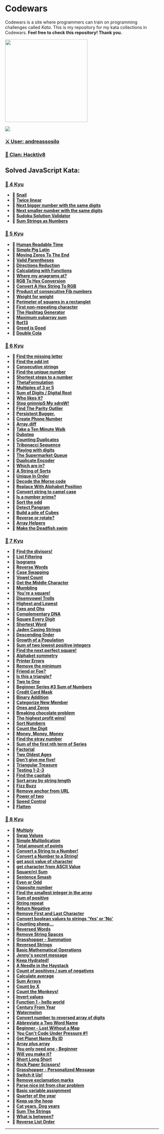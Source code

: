 # Codewars
Codewars is a site where programmers can train on programming challenges called *Kata*. This is my repository for my kata collections in Codewars. **Feel free to check this repository! Thank you.**

<img height="270" src="https://miro.medium.com/max/1050/1*a9L7ZZhi8hIAJmWXmSaPXw.png">

[<img src="https://www.codewars.com/users/andreassosilo/badges/large">](https://www.codewars.com/users/andreassosilo/)

### [:crossed_swords: User: andreassosilo ](https://www.codewars.com/users/andreassosilo/)  
### [:fox_face: Clan: Hacktiv8 ](https://www.codewars.com/users/andreassosilo/)

## Solved JavaScript Kata:
### [:open_file_folder: 4 Kyu](https://github.com/andreassosilo/codewars/tree/master/JavaScript/4kyu)
- :cherry_blossom:
[**Snail**](https://github.com/andreassosilo/codewars/blob/master/JavaScript/4kyu/snail.js)
- :cherry_blossom:
[**Twice linear**](https://github.com/andreassosilo/codewars/blob/master/JavaScript/4kyu/twiceLinear.js)
- :cherry_blossom:
[**Next bigger number with the same digits**](https://github.com/andreassosilo/codewars/blob/master/JavaScript/4kyu/nextBiggerNumber.js)
- :cherry_blossom:
[**Next smaller number with the same digits**](https://github.com/andreassosilo/codewars/blob/master/JavaScript/4kyu/nextSmallerNumber.js)
- :cherry_blossom:
[**Sudoku Solution Validator**](https://github.com/andreassosilo/codewars/blob/master/JavaScript/4kyu/sudokuSolutionValidator.js)
- :cherry_blossom:
[**Sum Strings as Numbers**](https://github.com/andreassosilo/codewars/blob/master/JavaScript/4kyu/sumStringAsNumbers.js)

### [:open_file_folder: 5 Kyu](https://github.com/andreassosilo/codewars/tree/master/JavaScript/5kyu)
- :cherry_blossom:
[**Human Readable Time**](https://github.com/andreassosilo/codewars/blob/master/JavaScript/5kyu/readableTime.js)
- :cherry_blossom:
[**Simple Pig Latin**](https://github.com/andreassosilo/codewars/blob/master/JavaScript/5kyu/pigLatin.js)
- :cherry_blossom:
[**Moving Zeros To The End**](https://github.com/andreassosilo/codewars/blob/master/JavaScript/5kyu/movingZeroToEnd.js)
- :cherry_blossom:
[**Valid Parentheses**](https://github.com/andreassosilo/codewars/blob/master/JavaScript/5kyu/validParentheses.js)
- :cherry_blossom:
[**Directions Reduction**](https://github.com/andreassosilo/codewars/blob/master/JavaScript/5kyu/directionsReduction.js)
- :cherry_blossom:
[**Calculating with Functions**](https://github.com/andreassosilo/codewars/blob/master/JavaScript/5kyu/calculatingFunctions.js)
- :cherry_blossom:
[**Where my anagrams at?**](https://github.com/andreassosilo/codewars/blob/master/JavaScript/5kyu/whereMyAnagram.js)
- :cherry_blossom:
[**RGB To Hex Conversion**](https://github.com/andreassosilo/codewars/blob/master/JavaScript/5kyu/rgbToHex.js)
- :cherry_blossom:
[**Convert A Hex String To RGB**](https://github.com/andreassosilo/codewars/blob/master/JavaScript/5kyu/hexToRGB.js)
- :cherry_blossom:
[**Product of consecutive Fib numbers**](https://github.com/andreassosilo/codewars/blob/master/JavaScript/5kyu/productOfFibNum.js)
- :cherry_blossom:
[**Weight for weight**](https://github.com/andreassosilo/codewars/blob/master/JavaScript/5kyu/weightForWeight.js)
- :cherry_blossom:
[**Perimeter of squares in a rectanglet**](https://github.com/andreassosilo/codewars/blob/master/JavaScript/5kyu/perimeterSquareRectangle.js)
- :cherry_blossom:
[**First non-repeating character**](https://github.com/andreassosilo/codewars/blob/master/JavaScript/5kyu/nonRepeatingChar.js)
- :cherry_blossom:
[**The Hashtag Generator**](https://github.com/andreassosilo/codewars/blob/master/JavaScript/5kyu/hashtagGenerator.js)
- :cherry_blossom:
[**Maximum subarray sum**](https://github.com/andreassosilo/codewars/blob/master/JavaScript/5kyu/maxSubarraySum.js)
- :cherry_blossom:
[**Rot13**](https://github.com/andreassosilo/codewars/blob/master/JavaScript/5kyu/rot13.js)
- :cherry_blossom:
[**Greed is Good**](https://github.com/andreassosilo/codewars/blob/master/JavaScript/5kyu/greedIsGood.js)
- :cherry_blossom:
[**Double Cola**](https://github.com/andreassosilo/codewars/blob/master/JavaScript/5kyu/doubleCola.js)

### [:open_file_folder: 6 Kyu](https://github.com/andreassosilo/codewars/tree/master/JavaScript/6kyu)
- :cherry_blossom:
[**Find the missing letter**](https://github.com/andreassosilo/codewars/blob/master/JavaScript/6kyu/missingLetter.js)
- :cherry_blossom:
[**Find the odd int**](https://github.com/andreassosilo/codewars/blob/master/JavaScript/6kyu/findOddInt.js)
- :cherry_blossom:
[**Consecutive strings**](https://github.com/andreassosilo/codewars/blob/master/JavaScript/6kyu/consecutiveStrings.js)
- :cherry_blossom:
[**Find the unique number**](https://github.com/andreassosilo/codewars/blob/master/JavaScript/6kyu/uniqueNumber.js)
- :cherry_blossom:
[**Shortest steps to a number**](https://github.com/andreassosilo/codewars/blob/master/JavaScript/6kyu/shortestStepsNumber.js)
- :cherry_blossom:
[**ThetaFormulation**](https://github.com/andreassosilo/codewars/blob/master/JavaScript/6kyu/thetaFormulation.js)
- :cherry_blossom:
[**Multiples of 3 or 5**](https://github.com/andreassosilo/codewars/blob/master/JavaScript/6kyu/multiple3Or5.js)
- :cherry_blossom:
[**Sum of Digits / Digital Root**](https://github.com/andreassosilo/codewars/blob/master/JavaScript/6kyu/digitalRoot.js)
- :cherry_blossom:
[**Who likes it?**](https://github.com/andreassosilo/codewars/blob/master/JavaScript/6kyu/whoLikesIt.js)
- :cherry_blossom:
[**Stop gninnipS My sdroW!**](https://github.com/andreassosilo/codewars/blob/master/JavaScript/6kyu/stopGninnipSMysdroW.js)
- :cherry_blossom:
[**Find The Parity Outlier**](https://github.com/andreassosilo/codewars/blob/master/JavaScript/6kyu/findParityOutlier.js)
- :cherry_blossom:
[**Persistent Bugger.**](https://github.com/andreassosilo/codewars/blob/master/JavaScript/6kyu/persistentBugger.js)
- :cherry_blossom:
[**Create Phone Number**](https://github.com/andreassosilo/codewars/blob/master/JavaScript/6kyu/createPhoneNumber.js)
- :cherry_blossom:
[**Array.diff**](https://github.com/andreassosilo/codewars/blob/master/JavaScript/6kyu/arrayDiff.js)
- :cherry_blossom:
[**Take a Ten Minute Walk**](https://github.com/andreassosilo/codewars/blob/master/JavaScript/6kyu/takeTenMinuteWalk.js)
- :cherry_blossom:
[**Dubstep**](https://github.com/andreassosilo/codewars/blob/master/JavaScript/6kyu/dubstep.js)
- :cherry_blossom:
[**Counting Duplicates**](https://github.com/andreassosilo/codewars/blob/master/JavaScript/6kyu/countingDuplicates.js)
- :cherry_blossom:
[**Tribonacci Sequence**](https://github.com/andreassosilo/codewars/blob/master/JavaScript/6kyu/tribonacciSequence.js)
- :cherry_blossom:
[**Playing with digits**](https://github.com/andreassosilo/codewars/blob/master/JavaScript/6kyu/playingWithDigits.js)
- :cherry_blossom:
[**The Supermarket Queue**](https://github.com/andreassosilo/codewars/blob/master/JavaScript/6kyu/supermarketQueue.js)
- :cherry_blossom:
[**Duplicate Encoder**](https://github.com/andreassosilo/codewars/blob/master/JavaScript/6kyu/duplicateEncoder.js)
- :cherry_blossom:
[**Which are in?**](https://github.com/andreassosilo/codewars/blob/master/JavaScript/6kyu/whichAreIn.js)
- :cherry_blossom:
[**A String of Sorts**](https://github.com/andreassosilo/codewars/blob/master/JavaScript/6kyu/aStringOfSorts.js)
- :cherry_blossom:
[**Unique In Order**](https://github.com/andreassosilo/codewars/blob/master/JavaScript/6kyu/uniqueInOrder.js)
- :cherry_blossom:
[**Decode the Morse code**](https://github.com/andreassosilo/codewars/blob/master/JavaScript/6kyu/decodeTheMorseCode.js)
- :cherry_blossom:
[**Replace With Alphabet Position**](https://github.com/andreassosilo/codewars/blob/master/JavaScript/6kyu/replaceAlphabetPosition.js)
- :cherry_blossom:
[**Convert string to camel case**](https://github.com/andreassosilo/codewars/blob/master/JavaScript/6kyu/convertStringToCamelCase.js)
- :cherry_blossom:
[**Is a number prime?**](https://github.com/andreassosilo/codewars/blob/master/JavaScript/6kyu/isANumberPrime.js)
- :cherry_blossom:
[**Sort the odd**](https://github.com/andreassosilo/codewars/blob/master/JavaScript/6kyu/sortTheOdd.js)
- :cherry_blossom:
[**Detect Pangram**](https://github.com/andreassosilo/codewars/blob/master/JavaScript/6kyu/detectPangram.js)
- :cherry_blossom:
[**Build a pile of Cubes**](https://github.com/andreassosilo/codewars/blob/master/JavaScript/6kyu/buildPileOfCubes.js)
- :cherry_blossom:
[**Reverse or rotate?**](https://github.com/andreassosilo/codewars/blob/master/JavaScript/6kyu/reverseOrRotate.js)
- :cherry_blossom:
[**Array Helpers**](https://github.com/andreassosilo/codewars/blob/master/JavaScript/6kyu/arrayHelpers.js)
- :cherry_blossom:
[**Make the Deadfish swim**](https://github.com/andreassosilo/codewars/blob/master/JavaScript/6kyu/makeTheDeadfishSwim.js)

### [:open_file_folder: 7 Kyu](https://github.com/andreassosilo/codewars/tree/master/JavaScript/7kyu)
- :cherry_blossom:
[**Find the divisors!**](https://github.com/andreassosilo/codewars/blob/master/JavaScript/7kyu/divisor.js)
- :cherry_blossom:
[**List Filtering**](https://github.com/andreassosilo/codewars/blob/master/JavaScript/7kyu/listFiltering.js)
- :cherry_blossom:
[**Isograms**](https://github.com/andreassosilo/codewars/blob/master/JavaScript/7kyu/isograms.js)
- :cherry_blossom:
[**Reverse Words**](https://github.com/andreassosilo/codewars/blob/master/JavaScript/7kyu/reverseWords.js)
- :cherry_blossom:
[**Case Swapping**](https://github.com/andreassosilo/codewars/blob/master/JavaScript/7kyu/caseSwapping.js)
- :cherry_blossom:
[**Vowel Count**](https://github.com/andreassosilo/codewars/blob/master/JavaScript/7kyu/vowelCount.js)
- :cherry_blossom:
[**Get the Middle Character**](https://github.com/andreassosilo/codewars/blob/master/JavaScript/7kyu/middleCharacter.js)
- :cherry_blossom:
[**Mumbling**](https://github.com/andreassosilo/codewars/blob/master/JavaScript/7kyu/mumbling.js)
- :cherry_blossom:
[**You're a square!**](https://github.com/andreassosilo/codewars/blob/master/JavaScript/7kyu/youAreSquare.js)
- :cherry_blossom:
[**Disemvowel Trolls**](https://github.com/andreassosilo/codewars/blob/master/JavaScript/7kyu/disemvowelTrolls.js)
- :cherry_blossom:
[**Highest and Lowest**](https://github.com/andreassosilo/codewars/blob/master/JavaScript/7kyu/highestLowest.js)
- :cherry_blossom:
[**Exes and Ohs**](https://github.com/andreassosilo/codewars/blob/master/JavaScript/7kyu/exesAndOhs.js)
- :cherry_blossom:
[**Complementary DNA**](https://github.com/andreassosilo/codewars/blob/master/JavaScript/7kyu/complementaryDNA.js)
- :cherry_blossom:
[**Square Every Digit**](https://github.com/andreassosilo/codewars/blob/master/JavaScript/7kyu/squareEveryDigit.js)
- :cherry_blossom:
[**Shortest Word**](https://github.com/andreassosilo/codewars/blob/master/JavaScript/7kyu/shortestWord.js)
- :cherry_blossom:
[**Jaden Casing Strings**](https://github.com/andreassosilo/codewars/blob/master/JavaScript/7kyu/jadenCasingStrings.js)
- :cherry_blossom:
[**Descending Order**](https://github.com/andreassosilo/codewars/blob/master/JavaScript/7kyu/descendingOrder.js)
- :cherry_blossom:
[**Growth of a Population**](https://github.com/andreassosilo/codewars/blob/master/JavaScript/7kyu/growthOfPopulation.js)
- :cherry_blossom:
[**Sum of two lowest positive integers**](https://github.com/andreassosilo/codewars/blob/master/JavaScript/7kyu/sumTwoPositiveIntegers.js)
- :cherry_blossom:
[**Find the next perfect square!**](https://github.com/andreassosilo/codewars/blob/master/JavaScript/7kyu/nextPerfectSquare.js)
- :cherry_blossom:
[**Alphabet symmetry**](https://github.com/andreassosilo/codewars/blob/master/JavaScript/7kyu/alphabetSymmetry.js)
- :cherry_blossom:
[**Printer Errors**](https://github.com/andreassosilo/codewars/blob/master/JavaScript/7kyu/printerErrors.js)
- :cherry_blossom:
[**Remove the minimum**](https://github.com/andreassosilo/codewars/blob/master/JavaScript/7kyu/removeTheMinimum.js)
- :cherry_blossom:
[**Friend or Foe?**](https://github.com/andreassosilo/codewars/blob/master/JavaScript/7kyu/friendOrFoe.js)
- :cherry_blossom:
[**Is this a triangle?**](https://github.com/andreassosilo/codewars/blob/master/JavaScript/7kyu/isThisATriangle.js)
- :cherry_blossom:
[**Two to One**](https://github.com/andreassosilo/codewars/blob/master/JavaScript/7kyu/twoToOne.js)
- :cherry_blossom:
[**Beginner Series #3 Sum of Numbers**](https://github.com/andreassosilo/codewars/blob/master/JavaScript/7kyu/sumOfNumbers.js)
- :cherry_blossom:
[**Credit Card Mask**](https://github.com/andreassosilo/codewars/blob/master/JavaScript/7kyu/creditCardMask.js)
- :cherry_blossom:
[**Binary Addition**](https://github.com/andreassosilo/codewars/blob/master/JavaScript/7kyu/binaryAddition.js)
- :cherry_blossom:
[**Categorize New Member**](https://github.com/andreassosilo/codewars/blob/master/JavaScript/7kyu/categorizeNewMember.js)
- :cherry_blossom:
[**Ones and Zeros**](https://github.com/andreassosilo/codewars/blob/master/JavaScript/7kyu/onesAndZeros.js)
- :cherry_blossom:
[**Breaking chocolate problem**](https://github.com/andreassosilo/codewars/blob/master/JavaScript/7kyu/breakingChocolateProblem.js)
- :cherry_blossom:
[**The highest profit wins!**](https://github.com/andreassosilo/codewars/blob/master/JavaScript/7kyu/theHighestProfitWins.js)
- :cherry_blossom:
[**Sort Numbers**](https://github.com/andreassosilo/codewars/blob/master/JavaScript/7kyu/sortNumbers.js)
- :cherry_blossom:
[**Count the Digit**](https://github.com/andreassosilo/codewars/blob/master/JavaScript/7kyu/countTheDigit.js)
- :cherry_blossom:
[**Money, Money, Money**](https://github.com/andreassosilo/codewars/blob/master/JavaScript/7kyu/moneyMoneyMoney.js)
- :cherry_blossom:
[**Find the stray number**](https://github.com/andreassosilo/codewars/blob/master/JavaScript/7kyu/findTheStrayNumber.js)
- :cherry_blossom:
[**Sum of the first nth term of Series**](https://github.com/andreassosilo/codewars/blob/master/JavaScript/7kyu/sumOfTheFirstNthTermSeries.js)
- :cherry_blossom:
[**Factorial**](https://github.com/andreassosilo/codewars/blob/master/JavaScript/7kyu/factorial.js)
- :cherry_blossom:
[**Two Oldest Ages**](https://github.com/andreassosilo/codewars/blob/master/JavaScript/7kyu/twoOldestAges.js)
- :cherry_blossom:
[**Don't give me five!**](https://github.com/andreassosilo/codewars/blob/master/JavaScript/7kyu/dontGiveMeFive.js)
- :cherry_blossom:
[**Triangular Treasure**](https://github.com/andreassosilo/codewars/blob/master/JavaScript/7kyu/triangularTreasure.js)
- :cherry_blossom:
[**Testing 1-2-3**](https://github.com/andreassosilo/codewars/blob/master/JavaScript/7kyu/testing123.js)
- :cherry_blossom:
[**Find the capitals**](https://github.com/andreassosilo/codewars/blob/master/JavaScript/7kyu/findTheCapitals.js)
- :cherry_blossom:
[**Sort array by string length**](https://github.com/andreassosilo/codewars/blob/master/JavaScript/7kyu/sortArrayByStringLength.js)
- :cherry_blossom:
[**Fizz Buzz**](https://github.com/andreassosilo/codewars/blob/master/JavaScript/7kyu/fizzBuzz.js)
- :cherry_blossom:
[**Remove anchor from URL**](https://github.com/andreassosilo/codewars/blob/master/JavaScript/7kyu/removeAnchorFromUrl.js)
- :cherry_blossom:
[**Power of two**](https://github.com/andreassosilo/codewars/blob/master/JavaScript/7kyu/powerOfTwo.js)
- :cherry_blossom:
[**Speed Control**](https://github.com/andreassosilo/codewars/blob/master/JavaScript/7kyu/speedControl.js)
- :cherry_blossom:
[**Flatten**](https://github.com/andreassosilo/codewars/blob/master/JavaScript/7kyu/flatten.js)

### [:open_file_folder: 8 Kyu](https://github.com/andreassosilo/codewars/tree/master/JavaScript/8kyu)
- :cherry_blossom:
[**Multiply**](https://github.com/andreassosilo/codewars/blob/master/JavaScript/8kyu/multiply.js)
- :cherry_blossom:
[**Swap Values**](https://github.com/andreassosilo/codewars/blob/master/JavaScript/8kyu/swapValues.js)
- :cherry_blossom:
[**Simple Multiplication**](https://github.com/andreassosilo/codewars/blob/master/JavaScript/8kyu/simpleMultiplication.js)
- :cherry_blossom:
[**Total amount of points**](https://github.com/andreassosilo/codewars/blob/master/JavaScript/8kyu/totalPoints.js)
- :cherry_blossom:
[**Convert a String to a Number!**](https://github.com/andreassosilo/codewars/blob/master/JavaScript/8kyu/convertStringToNumber.js)
- :cherry_blossom:
[**Convert a Number to a String!**](https://github.com/andreassosilo/codewars/blob/master/JavaScript/8kyu/convertNumberToString.js)
- :cherry_blossom:
[**get ascii value of character**](https://github.com/andreassosilo/codewars/blob/master/JavaScript/8kyu/asciiValueChar.js)
- :cherry_blossom:
[**get character from ASCII Value**](https://github.com/andreassosilo/codewars/blob/master/JavaScript/8kyu/getCharFromAscii.js)
- :cherry_blossom:
[**Square(n) Sum**](https://github.com/andreassosilo/codewars/blob/master/JavaScript/8kyu/squareNSum.js)
- :cherry_blossom:
[**Sentence Smash**](https://github.com/andreassosilo/codewars/blob/master/JavaScript/8kyu/sentenceSmash.js)
- :cherry_blossom:
[**Even or Odd**](https://github.com/andreassosilo/codewars/blob/master/JavaScript/8kyu/evenOrOdd.js)
- :cherry_blossom:
[**Opposite number**](https://github.com/andreassosilo/codewars/blob/master/JavaScript/8kyu/oppositeNumber.js)
- :cherry_blossom:
[**Find the smallest integer in the array**](https://github.com/andreassosilo/codewars/blob/master/JavaScript/8kyu/smallestIntArray.js)
- :cherry_blossom:
[**Sum of positive**](https://github.com/andreassosilo/codewars/blob/master/JavaScript/8kyu/sumOfPositive.js)
- :cherry_blossom:
[**String repeat**](https://github.com/andreassosilo/codewars/blob/master/JavaScript/8kyu/stringRepeat.js)
- :cherry_blossom:
[**Return Negative**](https://github.com/andreassosilo/codewars/blob/master/JavaScript/8kyu/returnNegative.js)
- :cherry_blossom:
[**Remove First and Last Character**](https://github.com/andreassosilo/codewars/blob/master/JavaScript/8kyu/removeFirstLastChar.js)
- :cherry_blossom:
[**Convert boolean values to strings 'Yes' or 'No'**](https://github.com/andreassosilo/codewars/blob/master/JavaScript/8kyu/convertBooleanVal.js)
- :cherry_blossom:
[**Counting sheep...**](https://github.com/andreassosilo/codewars/blob/master/JavaScript/8kyu/countingSheep.js)
- :cherry_blossom:
[**Reversed Words**](https://github.com/andreassosilo/codewars/blob/master/JavaScript/8kyu/reversedWords.js)
- :cherry_blossom:
[**Remove String Spaces**](https://github.com/andreassosilo/codewars/blob/master/JavaScript/8kyu/removeStringSpaces.js)
- :cherry_blossom:
[**Grasshopper - Summation**](https://github.com/andreassosilo/codewars/blob/master/JavaScript/8kyu/grasshopperSummation.js)
- :cherry_blossom:
[**Reversed Strings**](https://github.com/andreassosilo/codewars/blob/master/JavaScript/8kyu/reversedStrings.js)
- :cherry_blossom:
[**Basic Mathematical Operations**](https://github.com/andreassosilo/codewars/blob/master/JavaScript/8kyu/basicMathematicalOperations.js)
- :cherry_blossom:
[**Jenny's secret message**](https://github.com/andreassosilo/codewars/blob/master/JavaScript/8kyu/jennySecretMessage.js)
- :cherry_blossom:
[**Keep Hydrated!**](https://github.com/andreassosilo/codewars/blob/master/JavaScript/8kyu/keepHydrated.js)
- :cherry_blossom:
[**A Needle in the Haystack**](https://github.com/andreassosilo/codewars/blob/master/JavaScript/8kyu/needleInHaystack.js)
- :cherry_blossom:
[**Count of positives / sum of negatives**](https://github.com/andreassosilo/codewars/blob/master/JavaScript/8kyu/countPosSumNeg.js)
- :cherry_blossom:
[**Calculate average**](https://github.com/andreassosilo/codewars/blob/master/JavaScript/8kyu/calculateAverage.js)
- :cherry_blossom:
[**Sum Arrays**](https://github.com/andreassosilo/codewars/blob/master/JavaScript/8kyu/sumArrays.js)
- :cherry_blossom:
[**Count by X**](https://github.com/andreassosilo/codewars/blob/master/JavaScript/8kyu/countByX.js)
- :cherry_blossom:
[**Count the Monkeys!**](https://github.com/andreassosilo/codewars/blob/master/JavaScript/8kyu/countTheMonkeys.js)
- :cherry_blossom:
[**Invert values**](https://github.com/andreassosilo/codewars/blob/master/JavaScript/8kyu/invertValues.js)
- :cherry_blossom:
[**Function 1 - hello world**](https://github.com/andreassosilo/codewars/blob/master/JavaScript/8kyu/function1HelloWorld.js)
- :cherry_blossom:
[**Century From Year**](https://github.com/andreassosilo/codewars/blob/master/JavaScript/8kyu/centuryFromYear.js)
- :cherry_blossom:
[**Watermelon**](https://github.com/andreassosilo/codewars/blob/master/JavaScript/8kyu/watermelon.js)
- :cherry_blossom:
[**Convert number to reversed array of digits**](https://github.com/andreassosilo/codewars/blob/master/JavaScript/8kyu/convertReversedNumberArray.js)
- :cherry_blossom:
[**Abbreviate a Two Word Name**](https://github.com/andreassosilo/codewars/blob/master/JavaScript/8kyu/abbreviateTwoWordName.js)
- :cherry_blossom:
[**Beginner - Lost Without a Map**](https://github.com/andreassosilo/codewars/blob/master/JavaScript/8kyu/beginnerLostWithoutAMap.js)
- :cherry_blossom:
[**You Can't Code Under Pressure #1**](https://github.com/andreassosilo/codewars/blob/master/JavaScript/8kyu/youCantCodeUnderPressure1.js)
- :cherry_blossom:
[**Get Planet Name By ID**](https://github.com/andreassosilo/codewars/blob/master/JavaScript/8kyu/getPlanetNameByID.js)
- :cherry_blossom:
[**Array plus array**](https://github.com/andreassosilo/codewars/blob/master/JavaScript/8kyu/arrayPlusArray.js)
- :cherry_blossom:
[**You only need one - Beginner**](https://github.com/andreassosilo/codewars/blob/master/JavaScript/8kyu/youOnlyNeedOne.js)
- :cherry_blossom:
[**Will you make it?**](https://github.com/andreassosilo/codewars/blob/master/JavaScript/8kyu/willYouMakeIt.js)
- :cherry_blossom:
[**Short Long Short**](https://github.com/andreassosilo/codewars/blob/master/JavaScript/8kyu/shortLongShort.js)
- :cherry_blossom:
[**Rock Paper Scissors!**](https://github.com/andreassosilo/codewars/blob/master/JavaScript/8kyu/rockPaperScissors.js)
- :cherry_blossom:
[**Grasshopper - Personalized Message**](https://github.com/andreassosilo/codewars/blob/master/JavaScript/8kyu/grasshopperPersonalizedMessage.js)
- :cherry_blossom:
[**Switch it Up!**](https://github.com/andreassosilo/codewars/blob/master/JavaScript/8kyu/switchItUp.js)
- :cherry_blossom:
[**Remove exclamation marks**](https://github.com/andreassosilo/codewars/blob/master/JavaScript/8kyu/removeExclamationMarks.js)
- :cherry_blossom:
[**Parse nice int from char problem**](https://github.com/andreassosilo/codewars/blob/master/JavaScript/8kyu/parseNiceIntFromChar.js)
- :cherry_blossom:
[**Basic variable assignment**](https://github.com/andreassosilo/codewars/blob/master/JavaScript/8kyu/basicVariableAssignment.js)
- :cherry_blossom:
[**Quarter of the year**](https://github.com/andreassosilo/codewars/blob/master/JavaScript/8kyu/quarterOfTheYear.js)
- :cherry_blossom:
[**Keep up the hoop**](https://github.com/andreassosilo/codewars/blob/master/JavaScript/8kyu/keepUpTheHoop.js)
- :cherry_blossom:
[**Cat years, Dog years**](https://github.com/andreassosilo/codewars/blob/master/JavaScript/8kyu/catYearsDogYears.js)
- :cherry_blossom:
[**Sum The Strings**](https://github.com/andreassosilo/codewars/blob/master/JavaScript/8kyu/sumTheStrings.js)
- :cherry_blossom:
[**What is between?**](https://github.com/andreassosilo/codewars/blob/master/JavaScript/8kyu/whatIsBetween.js)
- :cherry_blossom:
[**Reverse List Order**](https://github.com/andreassosilo/codewars/blob/master/JavaScript/8kyu/reverseListOrder.js)

---
